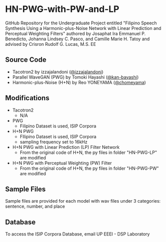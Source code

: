 # HN-PWG-with-PW-and-LP
GitHub Repository for the Undergraduate Project entitled "Filipino Speech Synthesis Using a Harmonic-plus-Noise Network with Linear Prediction and Perceptual Weighting Filters" authored by Josaphat Ira Emmanuel P. Benedicto, Johanna Lindsey C. Pasco, and Camille Marie H. Tatoy and advised by Crisron Rudolf G. Lucas, M.S. EE

## Source Code
+ Tacotron2 by izzajalandoni ([@izzajalandoni](https://github.com/izzajalandoni))
+ Parallel WaveGAN (PWG) by Tomoki Hayashi ([@kan-bayashi](https://github.com/kan-bayashi))
+ Harmonic-plus-Noise (H+N) by Reo YONEYAMA ([@chomeyama](https://github.com/chomeyama))

## Modifications
+ Tacotron2
  - N/A
+ PWG
  - Filipino Dataset is used, ISIP Corpora
+ H+N PWG
  - FIlipino Dataset is used, ISIP Corpora
  - sampling frequency set to 16kHz
+ H+N PWG with Linear Prediction (LP) Filter Network
  - From the original code of H+N, the py files in folder "HN-PWG-LP" are modified
+ H+N PWG with Perceptual Weighting (PW) Filter
  - From the original code of H+N, the py files in folder "HN-PWG-PW" are modified

## Sample Files
Sample files are provided for each model with wav files under 3 categories: sentence, number, and place

## Database
To access the ISIP Corpora Database, email UP EEEI - DSP Laboratory
